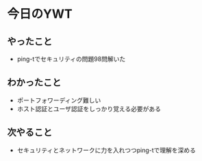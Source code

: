 # 今日のYWT

## やったこと

- ping-tでセキュリティの問題98問解いた

## わかったこと

- ポートフォワーディング難しい
- ホスト認証とユーザ認証をしっかり覚える必要がある

## 次やること

- セキュリティとネットワークに力を入れつつping-tで理解を深める
